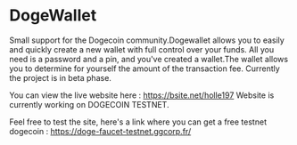 # DogeWallet

Small support for the Dogecoin community.Dogewallet allows you to easily and quickly create a new wallet with full control over your funds.
All you need is a password and a pin, and you've created a wallet.The wallet allows you to determine for yourself the amount of the transaction fee.
Currently the project is in beta phase.

You can view the live website here : https://bsite.net/holle197
Website is currently working on DOGECOIN TESTNET.

Feel free to test the site, here's a link where you can get a free testnet dogecoin : https://doge-faucet-testnet.ggcorp.fr/
